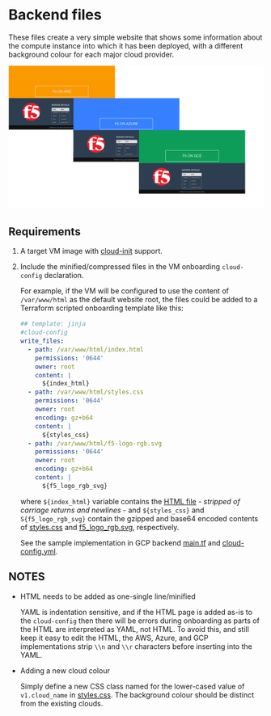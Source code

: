 # Backend files

These files create a very simple website that shows some information about the
compute instance into which it has been deployed, with a different background
colour for each major cloud provider.

![example screenshots](examples.png)


## Requirements

1. A target VM image with [cloud-init](https://cloudinit.readthedocs.io/en/latest/index.html) support.

2. Include the minified/compressed files in the VM onboarding `cloud-config` declaration.

   For example, if the VM will be configured to use the content of `/var/www/html`
   as the default website root, the files could be added to a Terraform scripted
   onboarding template like this:

   ```yaml
   ## template: jinja
   #cloud-config
   write_files:
     - path: /var/www/html/index.html
       permissions: '0644'
       owner: root
       content: |
         ${index_html}
     - path: /var/www/html/styles.css
       permissions: '0644'
       owner: root
       encoding: gz+b64
       content: |
         ${styles_css}
     - path: /var/www/html/f5-logo-rgb.svg
       permissions: '0644'
       owner: root
       encoding: gz+b64
       content: |
         ${f5_logo_rgb_svg}
   ```

   where `${index_html}` variable contains the [HTML file](index.html) - *stripped
   of carriage returns and newlines* - and `${styles_css}` and `S{f5_logo_rgb_svg}` contain the gzipped and base64 encoded contents of [styles.css](styles.css) and [f5_logo_rgb.svg](f5_logo_rgb.svg), respectively.

   See the sample implementation in GCP backend [main.tf](../../../google/terraform/backend/main.tf#L14-L16) and [cloud-config.yml](../../../google/terraform/backend/templates/cloud-config.yml#L41-L57).

## NOTES

* HTML needs to be added as one-single line/minified

  YAML is indentation sensitive, and if the HTML page is added as-is to the
  `cloud-config` then there will be errors during onboarding as parts of the HTML
  are interpreted as YAML, not HTML. To avoid this, and still keep it easy to edit
  the HTML, the AWS, Azure, and GCP implementations strip `\\n` and `\\r` characters
  before inserting into the YAML.

* Adding a new cloud colour

  Simply define a new CSS class named for the lower-cased value of `v1.cloud_name`
  in [styles.css](styles.css#L185). The background colour should be distinct from
  the existing clouds.
